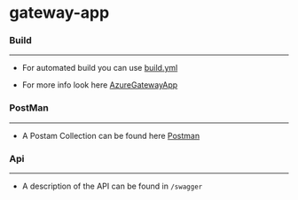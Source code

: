 # gateway-app

### Build
----
- For automated build you can use [build.yml](./build.yml)

- For more info look here [AzureGatewayApp](https://dev.azure.com/jdavidhc1710/gateway-app)


### PostMan
----
- A Postam Collection can be found here [Postman](./GatewayAPI.postman_collection)


### Api
----
- A description of the API can be found in `/swagger`